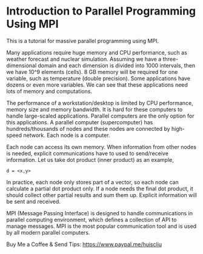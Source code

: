 
# Introduction to Parallel Programming Using MPI
This is a tutorial for massive parallel programming using MPI.

Many applications require huge memory and CPU performance, such as weather forecast and nuclear simulation.
Assuming we have a three-dimensional domain and each dimension is divided into 1000 intervals, then we have
10^9 elements (cells). 8 GB memory will be required for one variable, such as temperature (double precision).
Some applications have dozens or even more variables. We can see that these applications need lots of memory
and computations.

The performance of a workstation/desktop is limited by CPU performance, memory size and memory bandwidth.
It is hard for these computers to handle large-scaled applications.
Parallel computers are the only option for this applications. A parallel computer (supercomputer) has
hundreds/thousands of nodes and these nodes are connected by high-speed network. Each node is a computer.

Each node can access its own memory. When information from other nodes is needed, explicit communications have
to used to send/receive information. Let us take dot product (inner product) as an example,
```
d = <x,y>
```

In practice, each node only stores part of a vector, so each node can calculate a partial dot product only. If
a node needs the final dot product, it should collect other partial results and sum them up. Explicit
information will be sent and received.

MPI (Message Passing Interface) is designed to handle communications in parallel computing environment, which
defines a collection of API to manage messages. MPI is the most popular communication tool and is used by all
modern parallel computers.

Buy Me a Coffee & Send Tips: https://www.paypal.me/huiscliu

